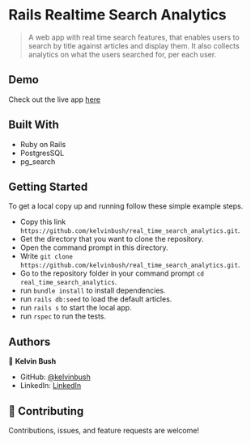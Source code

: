 # Rails Realtime Search Analytics

> A web app with real time search features, that enables users to search by title against articles and display them.
> It also collects analytics on what the users searched for, per each user.

## Demo

Check out the live app [here](https://floating-hamlet-20335-3f091da84f94.herokuapp.com/)

## Built With

- Ruby on Rails
- PostgresSQL
- pg_search

## Getting Started

To get a local copy up and running follow these simple example steps.

- Copy this link `https://github.com/kelvinbush/real_time_search_analytics.git`.
- Get the directory that you want to clone the repository.
- Open the command prompt in this directory.
- Write `git clone https://github.com/kelvinbush/real_time_search_analytics.git`.
- Go to the repository folder in your command prompt `cd real_time_search_analytics`.
- run `bundle install` to install dependencies.
- run `rails db:seed` to load the default articles.
- run `rails s` to start the local app.
- run `rspec` to run the tests.

## Authors

👤 **Kelvin Bush**

- GitHub: [@kelvinbush](https://github.com/kelvinbush)
- LinkedIn: [LinkedIn](https://www.linkedin.com/in/kelvinbush/)

## 🤝 Contributing

Contributions, issues, and feature requests are welcome!